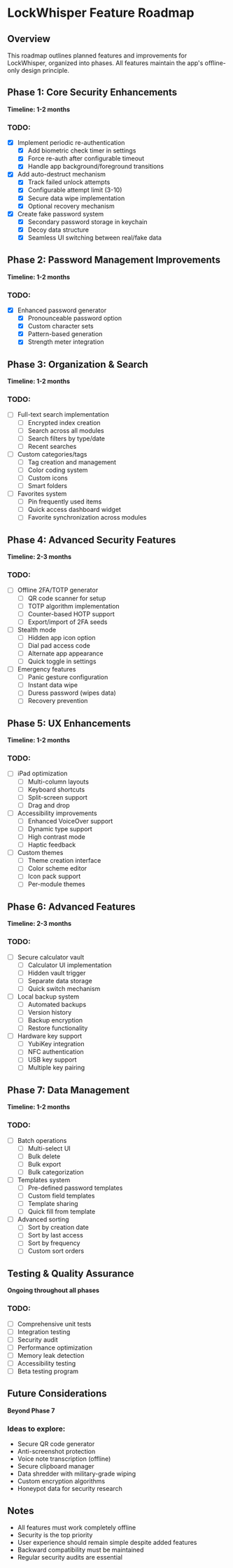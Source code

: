 # LockWhisper Feature Roadmap

## Overview
This roadmap outlines planned features and improvements for LockWhisper, organized into phases. All features maintain the app's offline-only design principle.

## Phase 1: Core Security Enhancements
**Timeline: 1-2 months**

### TODO:
- [x] Implement periodic re-authentication
  - [x] Add biometric check timer in settings
  - [x] Force re-auth after configurable timeout
  - [x] Handle app background/foreground transitions
- [x] Add auto-destruct mechanism
  - [x] Track failed unlock attempts
  - [x] Configurable attempt limit (3-10)
  - [x] Secure data wipe implementation
  - [x] Optional recovery mechanism
- [x] Create fake password system
  - [x] Secondary password storage in keychain
  - [x] Decoy data structure
  - [x] Seamless UI switching between real/fake data

## Phase 2: Password Management Improvements
**Timeline: 1-2 months**

### TODO:
- [x] Enhanced password generator
  - [x] Pronounceable password option
  - [x] Custom character sets
  - [x] Pattern-based generation
  - [x] Strength meter integration

## Phase 3: Organization & Search
**Timeline: 1-2 months**

### TODO:
- [ ] Full-text search implementation
  - [ ] Encrypted index creation
  - [ ] Search across all modules
  - [ ] Search filters by type/date
  - [ ] Recent searches

- [ ] Custom categories/tags
  - [ ] Tag creation and management
  - [ ] Color coding system
  - [ ] Custom icons
  - [ ] Smart folders

- [ ] Favorites system
  - [ ] Pin frequently used items
  - [ ] Quick access dashboard widget
  - [ ] Favorite synchronization across modules

## Phase 4: Advanced Security Features
**Timeline: 2-3 months**

### TODO:
- [ ] Offline 2FA/TOTP generator
  - [ ] QR code scanner for setup
  - [ ] TOTP algorithm implementation
  - [ ] Counter-based HOTP support
  - [ ] Export/import of 2FA seeds

- [ ] Stealth mode
  - [ ] Hidden app icon option
  - [ ] Dial pad access code
  - [ ] Alternate app appearance
  - [ ] Quick toggle in settings

- [ ] Emergency features
  - [ ] Panic gesture configuration
  - [ ] Instant data wipe
  - [ ] Duress password (wipes data)
  - [ ] Recovery prevention

## Phase 5: UX Enhancements
**Timeline: 1-2 months**

### TODO:
- [ ] iPad optimization
  - [ ] Multi-column layouts
  - [ ] Keyboard shortcuts
  - [ ] Split-screen support
  - [ ] Drag and drop

- [ ] Accessibility improvements
  - [ ] Enhanced VoiceOver support
  - [ ] Dynamic type support
  - [ ] High contrast mode
  - [ ] Haptic feedback

- [ ] Custom themes
  - [ ] Theme creation interface
  - [ ] Color scheme editor
  - [ ] Icon pack support
  - [ ] Per-module themes

## Phase 6: Advanced Features
**Timeline: 2-3 months**

### TODO:
- [ ] Secure calculator vault
  - [ ] Calculator UI implementation
  - [ ] Hidden vault trigger
  - [ ] Separate data storage
  - [ ] Quick switch mechanism

- [ ] Local backup system
  - [ ] Automated backups
  - [ ] Version history
  - [ ] Backup encryption
  - [ ] Restore functionality

- [ ] Hardware key support
  - [ ] YubiKey integration
  - [ ] NFC authentication
  - [ ] USB key support
  - [ ] Multiple key pairing

## Phase 7: Data Management
**Timeline: 1-2 months**

### TODO:
- [ ] Batch operations
  - [ ] Multi-select UI
  - [ ] Bulk delete
  - [ ] Bulk export
  - [ ] Bulk categorization

- [ ] Templates system
  - [ ] Pre-defined password templates
  - [ ] Custom field templates
  - [ ] Template sharing
  - [ ] Quick fill from template

- [ ] Advanced sorting
  - [ ] Sort by creation date
  - [ ] Sort by last access
  - [ ] Sort by frequency
  - [ ] Custom sort orders

## Testing & Quality Assurance
**Ongoing throughout all phases**

### TODO:
- [ ] Comprehensive unit tests
- [ ] Integration testing
- [ ] Security audit
- [ ] Performance optimization
- [ ] Memory leak detection
- [ ] Accessibility testing
- [ ] Beta testing program

## Future Considerations
**Beyond Phase 7**

### Ideas to explore:
- Secure QR code generator
- Anti-screenshot protection
- Voice note transcription (offline)
- Secure clipboard manager
- Data shredder with military-grade wiping
- Custom encryption algorithms
- Honeypot data for security research

## Notes
- All features must work completely offline
- Security is the top priority
- User experience should remain simple despite added features
- Backward compatibility must be maintained
- Regular security audits are essential